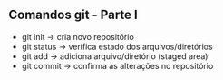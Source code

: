 ## Comandos git - Parte I
- git init -> cria novo repositório 
- git status -> verifica estado dos arquivos/diretórios 
- git add -> adiciona arquivo/diretório (staged area) 
- git commit -> confirma as alterações no repositório 